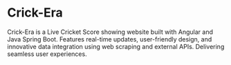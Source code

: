 # Crick-Era
Crick-Era is a Live Cricket Score showing website built with Angular and Java Spring Boot. Features real-time updates, user-friendly design, and innovative data integration using web scraping and external APIs. Delivering seamless user experiences.
